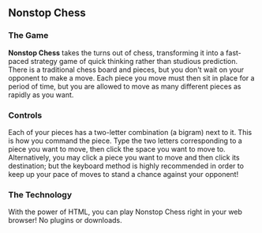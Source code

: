 ## Nonstop Chess ##

### The Game ###

**Nonstop Chess** takes the turns out of chess, transforming it into a fast-paced strategy game of quick thinking rather than studious prediction. There is a traditional chess board and pieces, but you don't wait on your opponent to make a move. Each piece you move must then sit in place for a period of time, but you are allowed to move as many different pieces as rapidly as you want.

### Controls ###

Each of your pieces has a two-letter combination (a bigram) next to it. This is how you command the piece. Type the two letters corresponding to a piece you want to move, then click the space you want to move to. Alternatively, you may click a piece you want to move and then click its destination; but the keyboard method is highly recommended in order to keep up your pace of moves to stand a chance against your opponent!

### The Technology ###

With the power of HTML, you can play Nonstop Chess right in your web browser! No plugins or downloads.
